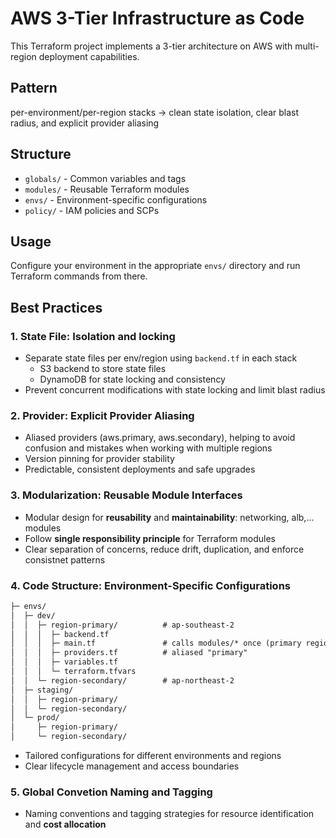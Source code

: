 # AWS 3-Tier Infrastructure as Code

This Terraform project implements a 3-tier architecture on AWS with multi-region deployment capabilities.

## Pattern
per-environment/per-region stacks -> clean state isolation, clear blast radius, and explicit provider aliasing

## Structure
- `globals/` - Common variables and tags
- `modules/` - Reusable Terraform modules
- `envs/` - Environment-specific configurations
- `policy/` - IAM policies and SCPs

## Usage
Configure your environment in the appropriate `envs/` directory and run Terraform commands from there.

## Best Practices
### 1. **State File:** Isolation and locking
- Separate state files per env/region using `backend.tf` in each stack
    - S3 backend to store state files
    - DynamoDB for state locking and consistency
- Prevent concurrent modifications with state locking and limit blast radius

### 2. **Provider:** Explicit Provider Aliasing
- Aliased providers (aws.primary, aws.secondary), helping to avoid confusion and mistakes when working with multiple regions
- Version pinning for provider stability
- Predictable, consistent deployments and safe upgrades

### 3. **Modularization:** Reusable Module Interfaces
- Modular design for **reusability** and **maintainability**: networking, alb,... modules
- Follow **single responsibility principle** for Terraform modules
- Clear separation of concerns, reduce drift, duplication, and enforce consistnet patterns

### 4. **Code Structure:** Environment-Specific Configurations
```txt
├─ envs/
│  ├─ dev/
│  │  ├─ region-primary/          # ap-southeast-2
│  │  │  ├─ backend.tf
│  │  │  ├─ main.tf               # calls modules/* once (primary region)
│  │  │  ├─ providers.tf          # aliased "primary"
│  │  │  ├─ variables.tf
│  │  │  └─ terraform.tfvars
│  │  └─ region-secondary/        # ap-northeast-2
│  ├─ staging/
│  │  ├─ region-primary/
│  │  └─ region-secondary/
│  └─ prod/
│     ├─ region-primary/
│     └─ region-secondary/
```
- Tailored configurations for different environments and regions
- Clear lifecycle management and access boundaries

### 5. **Global Convetion** Naming and Tagging
- Naming conventions and tagging strategies for resource identification and **cost allocation**
